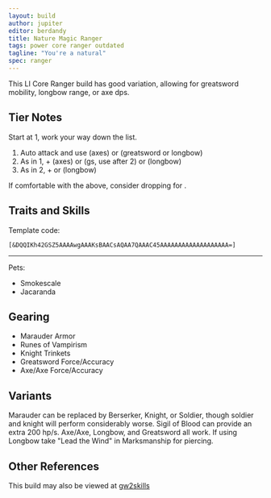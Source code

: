 ```yaml
---
layout: build
author: jupiter
editor: berdandy
title: Nature Magic Ranger
tags: power core ranger outdated
tagline: "You're a natural"
spec: ranger
---
```


This LI Core Ranger build has good variation, allowing for greatsword mobility, longbow range, or axe dps.

## Tier Notes

Start at 1, work your way down the list.

1. Auto attack and use <span data-aw2-key="5" data-aw2-skill="12639"></span> (axes) or <span data-aw2-key="2" data-aw2-skill="12525"></span> (greatsword or <span data-aw2-key="2" data-aw2-skill="12509"></span> longbow)
2. As in 1, + <span data-aw2-key="3" data-aw2-skill="12490"></span> (axes) or <span data-aw2-key="5" data-aw2-skill="12475"></span> (gs, use after 2) or <span data-aw2-key="F2" data-aw2-skill="31568"></span> (longbow)
3. As in 2, + <span data-aw2-key="F2" data-aw2-skill="31568"></span> or <span data-aw2-key="5" data-aw2-skill="12469"></span> (longbow)

If comfortable with the above, consider dropping <span data-aw2-key="9" data-aw2-skill="12491"></span> for <span data-aw2-key="9" data-aw2-skill="12492"></span>.

## Traits and Skills

Template code:

`[&DQQIKh42GSZ5AAAAwgAAAKsBAACsAQAA7QAAAC45AAAAAAAAAAAAAAAAAAA=]`

---

Pets:
- Smokescale 
- Jacaranda

<div
  data-armory-embed='skills'
  data-armory-ids='31914,12502,12500,12491,12516'
>
</div>
<div
  data-armory-embed='specializations'
  data-armory-ids='8,30,25'
  data-armory-8-traits='1014,1000,1015'
  data-armory-30-traits='1067,1016,1888'
  data-armory-25-traits='978,1054,1988'
>
</div>


## Gearing

- Marauder Armor
- Runes of Vampirism
- Knight Trinkets
- Greatsword Force/Accuracy
- Axe/Axe Force/Accuracy

## Variants

Marauder can be replaced by Berserker, Knight, or Soldier, though soldier and knight will perform considerably worse. Sigil of Blood can provide an extra 200 hp/s. Axe/Axe, Longbow, and Greatsword all work. If using Longbow take "Lead the Wind" in Marksmanship for piercing.

## Other References

This build may also be viewed at [gw2skills](http://gw2skills.net/editor/?POwAEdflZwwYasNGKOUL2JzSOXaA-zRRYiR9zI4xISqWpq8PA-e)

